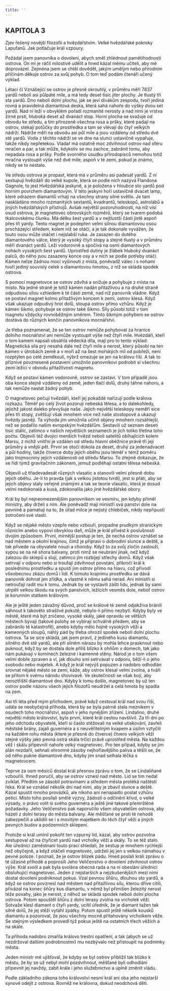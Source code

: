 ```yaml
---
title: ''
---
```


## KAPITOLA 3

Zjev řešený novější filozofií a hvězdářstvím. Velké hvězdářské pokroky Lapuťanů. Jak potlačuje král vzpoury.

Požádal jsem panovníka o dovolení, abych směl zhlédnout pamětihodnosti ostrova. On mi je ráčil milostivě udělit a hned kázal mému učiteli, aby mě doprovázel. Zejména jsem se chtěl dovědět, jakým umělým nebo přírodním příčinám děkuje ostrov za svůj pohyb. O tom teď podám čtenáři učený výklad.

Létací či Vznášející se ostrov je přesně okrouhlý, v průměru měří 7837 yardů neboli asi půlpáté míle, a má tedy deset tisíc jiter plochy. Je tlustý tři sta yardů. Dno neboli dolní plochu, jak se jeví divákům zespodu, tvoří jediná rovná a pravidelná diamantová deska, která sahá nahoře do výšky dvou set yardů. Nad ní leží v obvyklém pořadí rozmanité nerosty a nad nimi je vrstva žírné prsti, hluboká deset až dvanáct stop. Horní plocha se svažuje od obvodu ke středu, a tím přirozeně všechna rosa a pršky, které padají na ostrov, stékají potůčky do prostředka a tam se vlévají do čtyř velkých nádrží. Nádrže měří na obvodu asi půl míle a jsou vzdáleny od středu dvě stě yardů. Voda z těchto nádrží se ve dne na slunci ustavičně vypařuje, takže nikdy nepřetekou. Vladař má ostatně moc zdvihnout ostrov nad sféru mračen a par, a tak může, kdykoliv se mu zachce, zabránit tomu, aby nepadala rosa a pršky. Podle svorného úsudku přírodopisců nemohou totiž mračna vystoupit výše než dvě míle; aspoň v té zemi, pokud je známo, nikdy se to nestalo.

Ve středu ostrova je propast, která má v průměru asi padesát yardů. Z ní sestupují hvězdáři do velké kupole, která se podle nich nazývá Flandona Gagnole, to jest Hvězdářská jeskyně, a je položena v hloubce sto yardů pod horním povrchem diamantovým. V této jeskyni hoří ustavičně dvacet lamp, které odrazem diamantů vrhají na všechny strany silné světlo. Je tam naskládáno mnoho rozmanitých sextantů, kvadrantů, teleskopů, astrolábů a jiných hvězdářských přístrojů. Avšak největší pozoruhodností, na níž visí osud ostrova, je magnetovec obrovských rozměrů, který se tvarem podobá tkalcovskému člunku. Má délku šest yardů a v nejtlustší části jistě aspoň přes tři yardy. Tento magnet je podepřen velmi silnou diamantovou osou procházející středem, kolem níž se otáčí, a je tak dokonale vyvážen, že touto osou může otáčet i nejslabší ruka. Je zasazen do dutého diamantového válce, který je vysoký čtyři stopy a stejně tlustý a v průměru měří dvanáct yardů. Leží vodorovně a spočívá na osmi diamantových nohách vysokých šest yardů. Uprostřed dutiny je žlábek hluboký dvanáct palců, do něho jsou zasazeny konce osy a v nich se podle potřeby otáčí. Kámen nelze žádnou mocí vyšinouti z místa, poněvadž válec i s nohami tvoří jediný souvislý celek s diamantovou hmotou, z níž se skládá spodek ostrova.

S pomocí magnetovce se ostrov zdvíhá a snižuje a pohybuje z místa na místo. Na jedné straně je totiž kámen nadán přitažlivou a na druhé straně odpudivou silou vzhledem k té části země, nad níž panovník vládne. Když se postaví magnet kolmo přitažlivým koncem k zemi, ostrov klesá. Když však ukazuje odpudivý hrot dolů, stoupá ostrov přímo vzhůru. Když je kámen šikmo, pohybuje se ostrov také šikmo. Síly působí totiž v tom magnetu vždycky rovnoběžným směrem. Tímto šikmým pohybem se ostrov dostává do různých končin panovníkova mocnářství.

Je třeba poznamenat, že se ten ostrov nemůže pohybovat za hranice dolního mocnářství ani nemůže vystoupit výše než čtyři míle. Hvězdáři, kteří o tom kameni napsali obsáhlá vědecká díla, mají pro to tento výklad: Magnetická síla prý nesahá dále než čtyři míle a nerost, který působí na ten kámen v útrobách země a v moři až na šest mořských mil od pobřeží, není rozptýlen po celé zeměkouli, nýbrž omezuje se jen na královu říši. A tak to příznivé povznesené postavení umožnilo panovníkovi podrobit si všechnu zemi ležící v obvodu přitažlivosti magnetu.

Když se postaví kámen vodorovně, ostrov se zastaví. V tom případě jsou oba konce stejně vzdáleny od země, jeden tlačí dolů, druhý táhne nahoru, a tak nemůže nastat žádný pohyb.

O magnetovec pečují hvězdáři, kteří jej pokaždé nařizují podle králova rozkazu. Téměř po celý život pozorují nebeská tělesa, a to dalekohledy, jejichž jakost daleko převyšuje naše. Jejich největší teleskopy neměří sice přes tři stopy, zvětšují však mnohem více než naše stostopové a ukazují hvězdy jasněji. Ta výhoda jim umožnila učinit objevy mnohem rozsáhlejší, než se podařilo našim evropským hvězdářům. Sestavili už seznam deseti tisíc stálic, zatímco v našich největších seznamech je jich toliko třetina toho počtu. Objevili též dvojici menších hvězd neboli satelitů obíhajících kolem Marsu, z nichž vnitřní je vzdálen od středu hlavní oběžnice právě tři její průměry a vnější pět. První se otočí dokola za deset, druhý za jedenadvacet a půl hodiny, takže čtverce doby jejich oběhu jsou téměř v témž poměru jako trojmocniny jejich vzdálenosti od středu Marsu. To zřejmě dokazuje, že se řídí týmž gravitačním zákonem, jemuž podléhají ostatní tělesa nebeská.

Objevili už třiadevadesát různých vlasatic a stanovili velmi přesně dobu jejich oběhu. Je-li to pravda (jak s velkou jistotou tvrdí), jest si přáti, aby se jejich objevy staly veřejně známými a tak se teorie vlasatic, která je dosud velmi nedokonalá a kusá, zdokonalila jako jiné hvězdářské obory.

Král by byl nejneomezenějším panovníkem ve vesmíru, jen kdyby přiměl ministry, aby drželi s ním. Ale poněvadž mají ministři svá panství dole na pevnině a pamatují na to, že úřad milce je nejistý chlebíček, nikdy nepřipustí zotročení své vlasti.

Když se nějaké město vzepře nebo vzbouří, propadne prudkým stranickým různicím anebo vypoví obvyklou daň, může je král přivést k poslušnosti dvojím způsobem. První, mírnější postup je ten, že nechá ostrov vznášet se nad městem a okolní krajinou, čímž je připraví o dobrodiní slunce a deště, a tak přivede na obyvatele nouzi a choroby. Když to za svůj zločin zaslouží, sypou se na ně shora balvany, proti nimž se neubrání jinak, než když zalezou do sklepů a slují, zatímco jim rozbíjejí střechy domů. Když však setrvají v odporu nebo si troufají zdvihnout povstání, přikročí král k poslednímu prostředku a spustí jim ostrov přímo na hlavu, což přivodí všeobecnou zkázu domů i lidí. K tomuto krajnímu prostředku se dává panovník dohnat jen zřídka, a vlastně k němu sahá nerad. Ani ministři si netroufají radit mu k tomu. Jednak by se vystavili záští lidu, jednak by sami utrpěli velkou škodu na svých panstvích, ležících vesměs dole, neboť ostrov je korunním statkem královým.

Ale je ještě jeden závažný důvod, proč se králové té země odjakživa bránili sáhnout k takovéto strašlivé pokutě, nebylo-li přímo nezbytí. Kdyby byly ve městě, které má být zničeno, vysoké skály, jaké opravdu ve větších městech bývají (takové polohy se vybírají schválně předem, aby se zabránilo té katastrofě), anebo kdyby mělo hojně vysokých věží a kamenných sloupů, náhlý pád by třeba ohrozil spodek neboli dolní plochu ostrova. Ta se sice skládá, jak jsem pravil, z jediného kusu diamantu, silného dvě stě yardů, ale při silném nárazu by mohla lehce prasknout nebo puknout, když by se dostala dole příliš blízko k ohňům v domech, tak jako nám pukávají v komínech železné i kamenné stěny. Národ je o tom všem velmi dobře zpraven a ví, jak dlouho smí setrvávat v odporu, běží-li o jeho svobodu nebo majetek. A když je král nejvýš popuzen a nadobro odhodlán srovnat nějaké město se zemí, káže, aby ostrov klesal velmi zvolna, a tváří se přitom k svému národu shovívavě. Ve skutečnosti se však bojí, aby neroztříštil diamantové dno. Kdyby k tomu došlo, magnetovec by už ten ostrov podle názoru všech jejich filozofů neudržel a celá hmota by spadla na zem.

Asi tři léta před mým příchodem, právě když cestoval král nad svou říší, udála se neobyčejná příhoda, která by se byla patrně stala mezníkem v osudech toho mocnářství, aspoň v jeho nynějším zřízení. Lindalino, druhé největší město království, bylo první, které král cestou navštívil. Za tři dni po jeho odchodu obyvatelé, kteří si často stěžovali na velké utiskování, zavřeli městské brány, zajali guvernéra a s neuvěřitelným kvapem a úsilím vztyčili na každém rohu města (které je přesně do čtverce) čtvero velkých věží stejné výšky jako pevná ostrá skála trčící právě uprostřed města. Na každou věž i skálu připevnili nahoře velký magnetovec. Pro ten případ, kdyby se jim plán nezdařil, sehnali ohromné zásoby nejhořlavějšího paliva a těšili se, že od něho pukne diamantové dno, kdyby jim snad selhala léčka s magnetovcem.

Teprve za osm měsíců dostal král přesnou zprávu o tom, že se Lindaliňané vzbouřili. Ihned poručil, aby se ostrov vznesl nad město. Lid se tím nedal zviklat. Předtím se zásobil potravinami a středem města protéká naštěstí řeka. Král se vznášel několik dní nad nimi, aby je zbavil slunce a deště. Kázal spustit mnoho provázků, ale nikoho ani nenapadlo poslat vzhůru petici. Místo toho posílali smělé výzvy, žádosti o odčinění křivd, o velké výsady, o právo volit si svého guvernéra a ještě jiné takové přemrštěné požadavky. Jeho Veličenstvo pak naporučilo všem obyvatelům ostrova, aby házeli z dolní terasy do města balvany. Ale měšťané se proti té nehodě zabezpečili a uklidili se i s movitým majetkem do těch čtyř věží a jiných pevných budov a podzemních sklepení.

Protože si král umínil pokořit ten vzpurný lid, kázal, aby ostrov pozvolna sestupoval až na čtyřicet yardů nad vrcholky věží a skály. To se též stalo. Ale úředníci zaměstnaní touto prací shledali, že sestup je mnohem rychlejší než obyčejně, a když otáčeli magnetovec, udrželi jej jen s velkou námahou v pevné poloze. I poznali, že je ostrov blízek pádu. Hned poslali králi zprávu o té úžasné příhodě a poprosili Jeho Veličenstvo o dovolení zdvihnout ostrov výše. Král svolil a pak byla svolána obecná rada a na ni obesláni úředníci obsluhující magnetovec. Jeden z nejstarších a nejzkušenějších mezi nimi dostal dovolení podniknout pokus. Vzal pevnou šňůru, dlouhou sto yardů, a když se ostrov povznesl nad městem nad přitažlivou sílu, kterou dříve cítili, přivázal na konec šňůry kus diamantu, v němž byl přimíšen železitý nerost téže povahy, jako je nerost, z něhož se skládá spodek neboli dolní plocha ostrova. Potom spouštěl šňůru z dolní terasy zvolna na vrcholek věží. Sotvaže klesl diamant o čtyři yardy, ucítil úředník, že je diamant tažen tak silně dolů, že jej stěží vytáhl zpátky. Potom spustil ještě několik kousků diamantu a pozoroval, že jsou všechny mocně přitahovány vrcholkem věže. Se stejným výsledkem provedl týž pokus ještě na ostatních třech věžích a na skále.

Ta příhoda nadobro zmařila královo trestní opatření, a tak (abych se už nezdržoval dalšími podrobnostmi) mu nezbývalo než přistoupit na podmínky města.

Jeden ministr mě ujišťoval, že kdyby se byl ostrov přiblížil tak blízko k městu, že by se už nebyl mohl pozdvihnout, měšťané byli odhodláni připevnit jej navždy, zabít krále i jeho služebnictvo a úplně změnit vládu.

Podle základního zákona toho království nesmí král ani oba jeho nejstarší synové odejít z ostrova. Rovněž ne královna, dokud neodchová děti.

